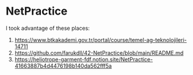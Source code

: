 # NetPractice
I took advantage of these places:

1. https://www.btkakademi.gov.tr/portal/course/temel-ag-teknolojileri-14711
2. https://github.com/farukdll/42-NetPractice/blob/main/README.md
3. https://heliotrope-garment-fdf.notion.site/NetPractice-41663887b4d4476198b140da562fff5a

